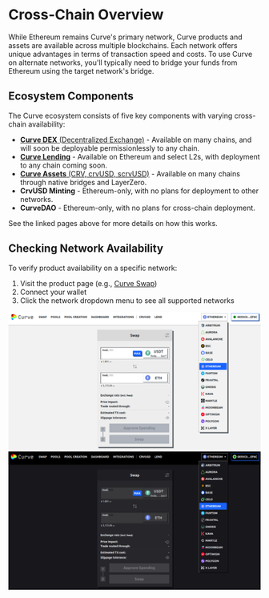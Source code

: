 <h1>Cross-Chain Overview</h1>

While Ethereum remains Curve's primary network, Curve products and assets are available across multiple blockchains. Each network offers unique advantages in terms of transaction speed and costs. To use Curve on alternate networks, you'll typically need to bridge your funds from Ethereum using the target network's bridge.

## **Ecosystem Components**

The Curve ecosystem consists of five key components with varying cross-chain availability:

- [**Curve DEX** (Decentralized Exchange)](dex-lending.md) - Available on many chains, and will soon be deployable permissionlessly to any chain.
- [**Curve Lending**](dex-lending.md) - Available on Ethereum and select L2s, with deployment to any chain coming soon.
- [**Curve Assets** (CRV, crvUSD, scrvUSD)](curve-assets.md) - Available on many chains through native bridges and LayerZero.
- **CrvUSD Minting** - Ethereum-only, with no plans for deployment to other networks.
- **CurveDAO** -  Ethereum-only, with no plans for cross-chain deployment.

See the linked pages above for more details on how this works.

## **Checking Network Availability**

To verify product availability on a specific network:

1. Visit the product page (e.g., [Curve Swap](https://curve.fi/#/ethereum/swap))
2. Connect your wallet
3. Click the network dropdown menu to see all supported networks

![Curve Product Networks](../images/cross-chain/available-networks-light.png#only-light)
![Curve Product Networks](../images/cross-chain/available-networks-dark.png#only-dark)